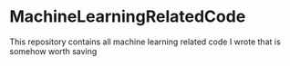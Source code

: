 # MachineLearningRelatedCode
This repository contains all machine learning related code I wrote that is somehow worth saving
